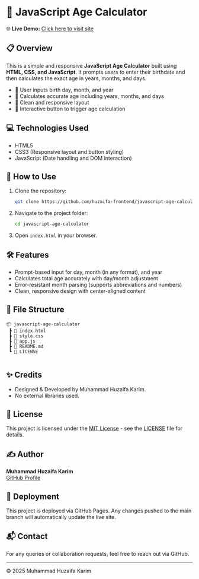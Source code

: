# 📅 JavaScript Age Calculator

🌐 **Live Demo:** [Click here to visit site](https://huzaifa-frontend.github.io/javascript-age-calculator/)

## 📋 Overview

This is a simple and responsive **JavaScript Age Calculator** built using **HTML, CSS, and JavaScript**. It prompts users to enter their birthdate and then calculates the exact age in years, months, and days.

- 📆 User inputs birth day, month, and year
- 🧮 Calculates accurate age including years, months, and days
- 📱 Clean and responsive layout
- 🔘 Interactive button to trigger age calculation

## 💻 Technologies Used

- HTML5
- CSS3 (Responsive layout and button styling)
- JavaScript (Date handling and DOM interaction)

## 🚀 How to Use

1. Clone the repository:
   ```bash
   git clone https://github.com/huzaifa-frontend/javascript-age-calculator.git
   ```
2. Navigate to the project folder:
   ```bash
   cd javascript-age-calculator
   ```
3. Open `index.html` in your browser.

## 🛠️ Features

- Prompt-based input for day, month (in any format), and year
- Calculates total age accurately with day/month adjustment
- Error-resistant month parsing (supports abbreviations and numbers)
- Clean, responsive design with center-aligned content

## 📁 File Structure

```
📦 javascript-age-calculator
 ┣ 📄 index.html
 ┣ 📄 style.css
 ┣ 📄 app.js
 ┣ 📄 README.md
 ┗ 📄 LICENSE
 
```

## ✨ Credits

- Designed & Developed by Muhammad Huzaifa Karim.
- No external libraries used.

## 📄 License

This project is licensed under the [MIT License](LICENSE) - see the [LICENSE](LICENSE) file for details.

## ✍️ Author

**Muhammad Huzaifa Karim**  
[GitHub Profile](https://github.com/huzaifakarim1)

## 🔄 Deployment

This project is deployed via GitHub Pages. Any changes pushed to the main branch will automatically update the live site.

## 📬 Contact

For any queries or collaboration requests, feel free to reach out via GitHub.

---

© 2025 Muhammad Huzaifa Karim
